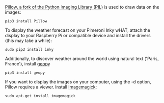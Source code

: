 [Pillow, a fork of the Python Imaging Library (PIL)](https://pillow.readthedocs.io/en/stable/) is used to draw data on the images:
```
pip3 install Pillow
```

To display the weather forecast on your Pimeroni Inky wHAT, attach the display to your Raspberry Pi or compatible device and install the drivers (this may take a while): 
```
sudo pip3 install inky
```

Additionally, to discover weather around the world using natural text ('Paris, France'), install [geopy](https://geopy.readthedocs.io/en/stable/)
```
pip3 install geopy
```
If you want to display the images on your computer, using the -d option, Pillow requires a viewer. Install [Imagemagick](https://imagemagick.org/script/download.php): 
```
sudo apt-get install imagemagick
```
